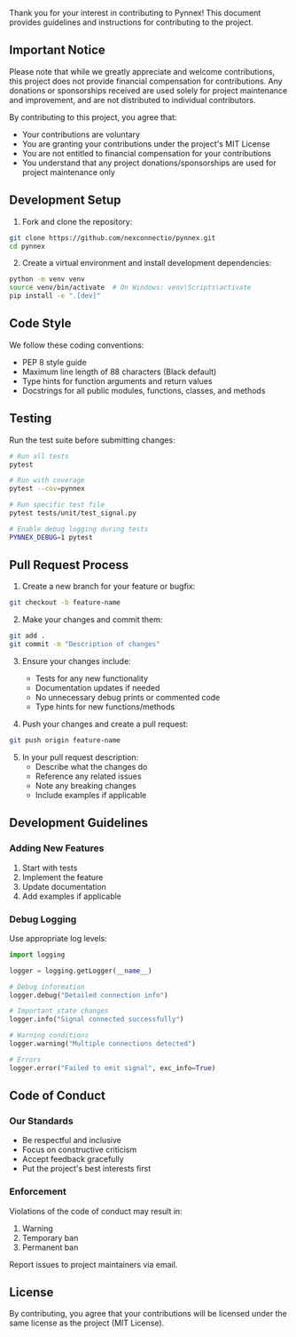 <!-- CONTRIBUTING.md -->

Thank you for your interest in contributing to Pynnex! This document provides guidelines and instructions for contributing to the project.

## Important Notice
Please note that while we greatly appreciate and welcome contributions, this project does not provide financial compensation for contributions. Any donations or sponsorships received are used solely for project maintenance and improvement, and are not distributed to individual contributors.

By contributing to this project, you agree that:
- Your contributions are voluntary
- You are granting your contributions under the project's MIT License
- You are not entitled to financial compensation for your contributions
- You understand that any project donations/sponsorships are used for project maintenance only

## Development Setup

1. Fork and clone the repository:
```bash
git clone https://github.com/nexconnectio/pynnex.git
cd pynnex
```

2. Create a virtual environment and install development dependencies:
```bash
python -m venv venv
source venv/bin/activate  # On Windows: venv\Scripts\activate
pip install -e ".[dev]"
```

## Code Style

We follow these coding conventions:
- PEP 8 style guide
- Maximum line length of 88 characters (Black default)
- Type hints for function arguments and return values
- Docstrings for all public modules, functions, classes, and methods

## Testing

Run the test suite before submitting changes:
```bash
# Run all tests
pytest

# Run with coverage
pytest --cov=pynnex

# Run specific test file
pytest tests/unit/test_signal.py

# Enable debug logging during tests
PYNNEX_DEBUG=1 pytest
```

## Pull Request Process

1. Create a new branch for your feature or bugfix:
```bash
git checkout -b feature-name
```

2. Make your changes and commit them:
```bash
git add .
git commit -m "Description of changes"
```

3. Ensure your changes include:
   - Tests for any new functionality
   - Documentation updates if needed
   - No unnecessary debug prints or commented code
   - Type hints for new functions/methods

4. Push your changes and create a pull request:
```bash
git push origin feature-name
```

5. In your pull request description:
   - Describe what the changes do
   - Reference any related issues
   - Note any breaking changes
   - Include examples if applicable

## Development Guidelines

### Adding New Features

1. Start with tests
2. Implement the feature
3. Update documentation
4. Add examples if applicable

### Debug Logging

Use appropriate log levels:
```python
import logging

logger = logging.getLogger(__name__)

# Debug information
logger.debug("Detailed connection info")

# Important state changes
logger.info("Signal connected successfully")

# Warning conditions
logger.warning("Multiple connections detected")

# Errors
logger.error("Failed to emit signal", exc_info=True)
```

## Code of Conduct

### Our Standards

- Be respectful and inclusive
- Focus on constructive criticism
- Accept feedback gracefully
- Put the project's best interests first

### Enforcement

Violations of the code of conduct may result in:
1. Warning
2. Temporary ban
3. Permanent ban

Report issues to project maintainers via email.

## License

By contributing, you agree that your contributions will be licensed under the same license as the project (MIT License).
